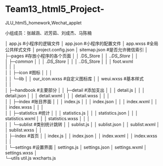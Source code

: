# Team13_html5_Project-
JLU_html5_homework,Wechat_applet

小组成员：张越涵、迟芳茹、刘成杰、马陈楠


│  app.js      #小程序的逻辑文件
│  app.json    #小程序的配置文件
│  app.wxss    #全局公共样式文件
│  project.config.json
│  sitemap.json        #是否允许微信索引
│  
├─pages        #存放小程序的各个页面
│  │  .DS_Store
│  │  ._.DS_Store
│  │  
│  ├─common
│  │  │  .DS_Store
│  │  │  ._.DS_Store
│  │  │  foot.wxml         
│  │  │  
│  │  ├─icon        #图标
│  │  │      
│  │  └─lib
│  │          our_icon.wxss         #自定义图标库
│  │          weui.wxss                #基本样式     
│  │          
│  ├─handbook        #主要部分
│  │  ├─detail         #添加支出
│  │  │      detail.js
│  │  │      detail.json
│  │  │      detail.wxml
│  │  │      detail.wxss
│  │  │      
│  │  ├─index          #账目界面
│  │  │      index.js
│  │  │      index.json
│  │  │      index.wxml
│  │  │      index.wxss
│  │  │      
│  │  ├─statistics           #统计
│  │  │      statistics.js
│  │  │      statistics.json
│  │  │      statistics.wxml
│  │  │      statistics.wxss
│  │  │      
│  │  └─sublist          #类别统计跳转
│  │          sublist.js
│  │          sublist.json
│  │          sublist.wxml
│  │          sublist.wxss
│  │          
│  ├─index       #首页
│  │      index.js
│  │      index.json
│  │      index.wxml
│  │      index.wxss
│  │      
│  └─settings       #设置界面
│          settings.js
│          settings.json
│          settings.wxml
│          settings.wxss
│          
└─utils
        util.js
        wxcharts.js
        

